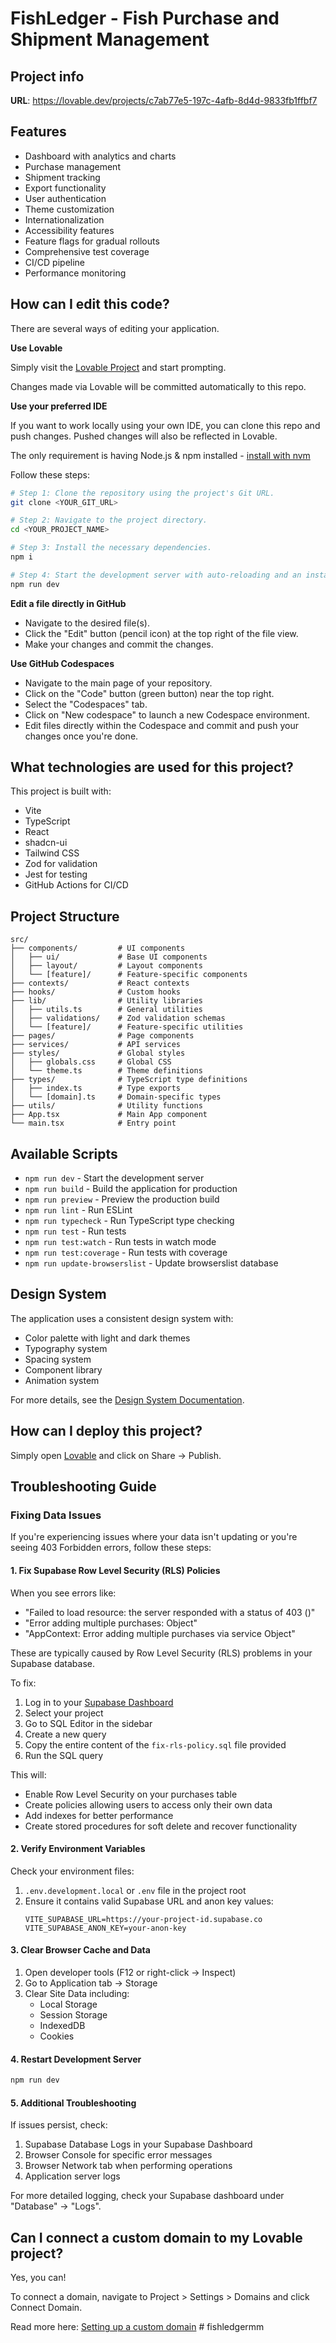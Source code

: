 # FishLedger - Fish Purchase and Shipment Management

## Project info

**URL**: https://lovable.dev/projects/c7ab77e5-197c-4afb-8d4d-9833fb1ffbf7

## Features

- Dashboard with analytics and charts
- Purchase management
- Shipment tracking
- Export functionality
- User authentication
- Theme customization
- Internationalization
- Accessibility features
- Feature flags for gradual rollouts
- Comprehensive test coverage
- CI/CD pipeline
- Performance monitoring

## How can I edit this code?

There are several ways of editing your application.

**Use Lovable**

Simply visit the [Lovable Project](https://lovable.dev/projects/c7ab77e5-197c-4afb-8d4d-9833fb1ffbf7) and start prompting.

Changes made via Lovable will be committed automatically to this repo.

**Use your preferred IDE**

If you want to work locally using your own IDE, you can clone this repo and push changes. Pushed changes will also be reflected in Lovable.

The only requirement is having Node.js & npm installed - [install with nvm](https://github.com/nvm-sh/nvm#installing-and-updating)

Follow these steps:

```sh
# Step 1: Clone the repository using the project's Git URL.
git clone <YOUR_GIT_URL>

# Step 2: Navigate to the project directory.
cd <YOUR_PROJECT_NAME>

# Step 3: Install the necessary dependencies.
npm i

# Step 4: Start the development server with auto-reloading and an instant preview.
npm run dev
```

**Edit a file directly in GitHub**

- Navigate to the desired file(s).
- Click the "Edit" button (pencil icon) at the top right of the file view.
- Make your changes and commit the changes.

**Use GitHub Codespaces**

- Navigate to the main page of your repository.
- Click on the "Code" button (green button) near the top right.
- Select the "Codespaces" tab.
- Click on "New codespace" to launch a new Codespace environment.
- Edit files directly within the Codespace and commit and push your changes once you're done.

## What technologies are used for this project?

This project is built with:

- Vite
- TypeScript
- React
- shadcn-ui
- Tailwind CSS
- Zod for validation
- Jest for testing
- GitHub Actions for CI/CD

## Project Structure

```
src/
├── components/         # UI components
│   ├── ui/             # Base UI components
│   ├── layout/         # Layout components
│   └── [feature]/      # Feature-specific components
├── contexts/           # React contexts
├── hooks/              # Custom hooks
├── lib/                # Utility libraries
│   ├── utils.ts        # General utilities
│   ├── validations/    # Zod validation schemas
│   └── [feature]/      # Feature-specific utilities
├── pages/              # Page components
├── services/           # API services
├── styles/             # Global styles
│   ├── globals.css     # Global CSS
│   └── theme.ts        # Theme definitions
├── types/              # TypeScript type definitions
│   ├── index.ts        # Type exports
│   └── [domain].ts     # Domain-specific types
├── utils/              # Utility functions
├── App.tsx             # Main App component
└── main.tsx            # Entry point
```

## Available Scripts

- `npm run dev` - Start the development server
- `npm run build` - Build the application for production
- `npm run preview` - Preview the production build
- `npm run lint` - Run ESLint
- `npm run typecheck` - Run TypeScript type checking
- `npm run test` - Run tests
- `npm run test:watch` - Run tests in watch mode
- `npm run test:coverage` - Run tests with coverage
- `npm run update-browserslist` - Update browserslist database

## Design System

The application uses a consistent design system with:

- Color palette with light and dark themes
- Typography system
- Spacing system
- Component library
- Animation system

For more details, see the [Design System Documentation](src/docs/design-system.md).

## How can I deploy this project?

Simply open [Lovable](https://lovable.dev/projects/c7ab77e5-197c-4afb-8d4d-9833fb1ffbf7) and click on Share -> Publish.

## Troubleshooting Guide

### Fixing Data Issues

If you're experiencing issues where your data isn't updating or you're seeing 403 Forbidden errors, follow these steps:

#### 1. Fix Supabase Row Level Security (RLS) Policies

When you see errors like:

- "Failed to load resource: the server responded with a status of 403 ()"
- "Error adding multiple purchases: Object"
- "AppContext: Error adding multiple purchases via service Object"

These are typically caused by Row Level Security (RLS) problems in your Supabase database.

To fix:

1. Log in to your [Supabase Dashboard](https://app.supabase.com/)
2. Select your project
3. Go to SQL Editor in the sidebar
4. Create a new query
5. Copy the entire content of the `fix-rls-policy.sql` file provided
6. Run the SQL query

This will:

- Enable Row Level Security on your purchases table
- Create policies allowing users to access only their own data
- Add indexes for better performance
- Create stored procedures for soft delete and recover functionality

#### 2. Verify Environment Variables

Check your environment files:

1. `.env.development.local` or `.env` file in the project root
2. Ensure it contains valid Supabase URL and anon key values:
   ```
   VITE_SUPABASE_URL=https://your-project-id.supabase.co
   VITE_SUPABASE_ANON_KEY=your-anon-key
   ```

#### 3. Clear Browser Cache and Data

1. Open developer tools (F12 or right-click → Inspect)
2. Go to Application tab → Storage
3. Clear Site Data including:
   - Local Storage
   - Session Storage
   - IndexedDB
   - Cookies

#### 4. Restart Development Server

```sh
npm run dev
```

#### 5. Additional Troubleshooting

If issues persist, check:

1. Supabase Database Logs in your Supabase Dashboard
2. Browser Console for specific error messages
3. Browser Network tab when performing operations
4. Application server logs

For more detailed logging, check your Supabase dashboard under "Database" → "Logs".

## Can I connect a custom domain to my Lovable project?

Yes, you can!

To connect a domain, navigate to Project > Settings > Domains and click Connect Domain.

Read more here: [Setting up a custom domain](https://docs.lovable.dev/tips-tricks/custom-domain#step-by-step-guide)
#   f i s h l e d g e r m m 
 
 
